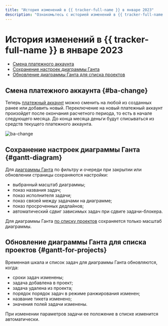 ```yaml
---
title: "История изменений в {{ tracker-full-name }} в январе 2023"
description: "Ознакомьтесь с историей изменений в {{ tracker-full-name }} за январь 2023."
---
```


# История изменений в {{ tracker-full-name }} в январе 2023

* [Смена платежного аккаунта](#ba-change)
* [Сохранение настроек диаграммы Ганта](#gantt-diagram)
* [Обновление диаграммы Ганта для списка проектов](#gantt-for-projects)

## Смена платежного аккаунта {#ba-change}

Теперь [платежный аккаунт](../billing-account.md) можно сменить на любой из созданных ранее или добавить новый. Переключение на новый платежный аккаунт произойдет после окончания расчетного периода, то есть в начале следующего месяца. До конца месяца деньги будут списываться из средств текущего платежного аккаунта.

![ba-change](../../_assets/tracker/changelogs/change-ba.png)

## Сохранение настроек диаграммы Ганта {#gantt-diagram}

Для [диаграммы Ганта](../gantt/overview.md) по фильтру и очереди при закрытии или обновлении страницы сохраняются настройки:

* выбранный масштаб диаграммы;
* показ названия задач;
* показ исполнителя задачи;
* показ связей между задачами на диаграмме;
* показ просроченных дедлайнов;
* автоматический сдвиг зависимых задач при сдвиге задачи-блокера.

Для диаграммы Ганта [по списку проектов](../gantt/project.md) сохраняется только масштаб диаграммы.

## Обновление диаграммы Ганта для списка проектов {#gantt-for-projects}

Временная шкала и список задач для диаграммы Ганта обновляются, когда:
* сроки задач изменены;
* задача добавлена в проект;
* задача удалена из проекта;
* порядок порядок задач в режиме ранжирования изменен;
* название тикета изменено;
* значения полей задачи изменены.

При изменении параметров задачи ее положение в списке изменится автоматически.

